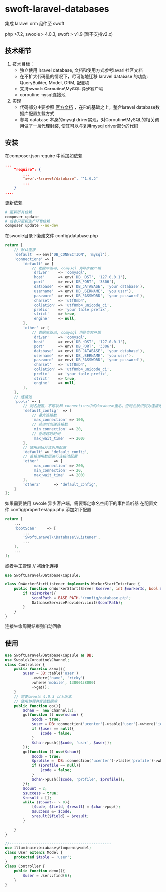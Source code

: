 # swoft-laravel-databases
集成 laravel orm 组件至 swoft 

php >7.2, swoole > 4.0.3, swoft > v1.9 (暂不支持v2.x) 

## 技术细节
1. 技术目标：
    * 独立使用 laravel database, 文档和使用方式参考lavarl 社区文档
    * 在不扩大代码量的情况下，尽可能地迁移 laravel database 的功能: QueryBuilder, Model, ORM, 配置项
    * 支持swoole Coroutine\MySQL 异步客户端
    * coroutine mysql连接池
2. 实现
    * 代码部分主要参照 [官方文档](https://github.com/illuminate/database) ，在它的基础之上，整合laravel database数据库配置加载方式
    * 参考 database 本身的mysql driver实现，对Coroutine\MySQL的相关调用做了一层代理封装, 使其可以与复用mysql driver部分的代码
## 安装
在composer.json require 中添加如依赖
```json
...
    "require": {
        ...
        "swoft-laravel/database": "^1.0.3"
        ...
    }
....
```
更新依赖
```bash
# 更新所有依赖
composer update 
# 或者只更新生产环境依赖
composer update --no-dev
```
在swoole目录下新建文件  config\database.php
```php
return [
    // 默认连接
    'default' => env('DB_CONNECTION', 'mysql'),
    'connections' => [
        'default' => [
            // 数据库驱动, comysql 为异步客户端
            'driver'    => 'comysql',
            'host'      => env('DB_HOST', '127.0.0.1'),
            'port'      => env('DB_PORT', '3306'),
            'database'  => env('DB_DATABASE', 'your database'),
            'username'  => env('DB_USERNAME', 'you user'),
            'password'  => env('DB_PASSWORD', 'your password'),
            'charset'   => 'utf8mb4',
            'collation' => 'utf8mb4_unicode_ci',
            'prefix'    => 'your table prefix',
            'strict'    => true,
            'engine'    => null,
        ],
        'other' => [
            // 数据库驱动, comysql 为异步客户端
            'driver'    => 'comysql',
            'host'      => env('DB_HOST', '127.0.0.1'),
            'port'      => env('DB_PORT', '3306'),
            'database'  => env('DB_DATABASE', 'your database'),
            'username'  => env('DB_USERNAME', 'you user'),
            'password'  => env('DB_PASSWORD', 'your password'),
            'charset'   => 'utf8mb4',
            'collation' => 'utf8mb4_unicode_ci',
            'prefix'    => 'your table prefix',
            'strict'    => true,
            'engine'    => null,
        ],
    ],
    // 连接池
    'pools' => [
        // 别名配置，不可以和 connections中的database重名，否则会被识别为连接池配置
        'default_config'  => [
            // 最大连接数 
            'max_connection' => 100,
            // 启动时创建连接数
            'min_connection' => 20,
            // 查询超时时间
            'max_wait_time'  => 2000
        ],
        // 使用别名方式引用配置
        'default' => 'default_config',
        // 直接使用数组进行连接池配置
        'other'       => [
            'max_connection' => 200,
            'min_connection' => 20,
            'max_wait_time'  => 2000
        ],
        'other2'      => 'default_config',
    ]
];
```
如果需要使用 swoole 异步客户端，需要绑定命名空间下的事件监听器
在配置文件 config\properties\app.php 添加如下配置
```php
return [
    ...
    'bootScan'     => [
        ...
        'SwoftLaravel\\Database\\Listener',
        ...
    ],
    ...
];
```
或者手工管理
// 初始化连接
```php
use SwoftLaravel\Database\Capsule;

class OnWorkerStartListener implements WorkerStartInterface {
    public function onWorkerStart(Server $server, int $workerId, bool $isWorker) {
        if ($isWorker){
            $confPath = BASE_PATH.'/config/database.php';
            DatabaseServiceProvider::init($confPath);
        }
    }
}

```
 连接生命周期结束则自动回收

## 使用
```php 
use SwoftLaravel\Database\Capsule as DB;
use Swoole\Coroutine\Channel;
class Controller {
    public function demo(){
        $user = DB::table('user')
            ->where('name', 'ricky')
            >where('mobile', 13800138000)
            ->get();
    }
    // 需要swoole 4.0.3 以上版本
    // 使用协程并发读数据库
    public function go(){
        $chan =  new Channel(2);
        go(function () use($chan) {
            $code = true;
            $user = DB::connection('ucenter')->table('user')->where('id', 1)->get();
            if ($user == null){
                $code = false;
            }
            $chan->push([$code, 'user', $user]);
        });
        go(function () use($chan){
            $code = true;
            $profile =  DB::connection('ucenter')->table('profile')->where('uid', 1)->get();
            if ($profile == null){
                $code = false;
            }
            $chan->push([$code, 'profile', $profile]);
        });
        $count = 2;
        $success = true;
        $result = [];
        while ($count-- > 0){
            [$code, $field, $result] = $chan->pop();
            $success &= $code;
            $result[$field] = $result;
        }
        
    }
}

//----------------------------------------------
use Illuminate\Database\Eloquent\Model;
class User extends Model {
    protected $table = 'user';
}
class Controller {
    public function demo(){
        $user = User::find(6);
    }
}

```
